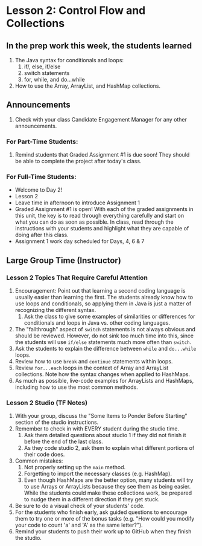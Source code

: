 # Lesson 2: Control Flow and Collections

## In the prep work this week, the students learned

1. The Java syntax for conditionals and loops:
    1. if/, else, if/else
    1. switch statements
    1. for, while, and do...while
1. How to use the Array, ArrayList, and HashMap collections.

## Announcements

1. Check with your class Candidate Engagement Manager for any other announcements.

### For Part-Time Students:
1. Remind students that Graded Assignment #1 is due soon! They should be able to complete the project after today's class.

### For Full-Time Students:
* Welcome to Day 2!
* Lesson 2
* Leave time in afternoon to introduce Assignment 1
* Graded Assignment #1 is open! With each of the graded assignments in this unit, the key is to read through everything carefully and start on what you can do as soon as possible. In class, read through the instructions with your students and highlight what they are capable of doing after this class.
* Assignment 1 work day scheduled for Days, 4, 6 & 7

## Large Group Time (Instructor)

### Lesson 2 Topics That Require Careful Attention

1. Encouragement: Point out that learning a second coding language is usually easier than learning the first. The students already know how to use loops and conditionals, so applying them in Java is just a matter of recognizing the different syntax.
    1. Ask the class to give some examples of similarities or differences for conditionals and loops in Java vs. other coding languages.
1. The "fallthrough" aspect of ``switch`` statements is not always obvious and should be reviewed. However, do not sink too much time into this, since the students will use ``if/else`` statements much more often than ``switch``.
1. Ask the students to explain the difference between ``while`` and ``do...while`` loops.
1. Review how to use ``break`` and ``continue`` statements within loops.
1. Review ``for...each`` loops in the context of Array and ArrayList collections. Note
how the syntax changes when applied to HashMaps.
1. As much as possible, live-code examples for ArrayLists and HashMaps, including how to use the most common methods.

### Lesson 2 Studio (TF Notes)

1. With your group, discuss the "Some Items to Ponder Before Starting" section of the studio instructions.
1. Remember to check in with EVERY student during the studio time.
    1. Ask them detailed questions about studio 1 if they did not finish it before the end of the last class.
    1. As they code studio 2, ask them to explain what different portions of their code does.
1. Common mistakes:
    1. Not properly setting up the ``main`` method.
    1. Forgetting to import the necessary classes (e.g. HashMap).
    1. Even though HashMaps are the better option, many students will try to use Arrays or ArrayLists because they see them as being easier. While the students could make these collections work, be prepared to nudge them in a different direction if they get stuck.
1. Be sure to do a visual check of your students' code.
1. For the students who finish early, ask guided questions to encourage them to try one or more of the bonus tasks (e.g. "How could you modify your code to count 'a' and 'A' as the same letter?").
1. Remind your students to push their work up to GitHub when they finish the studio.

